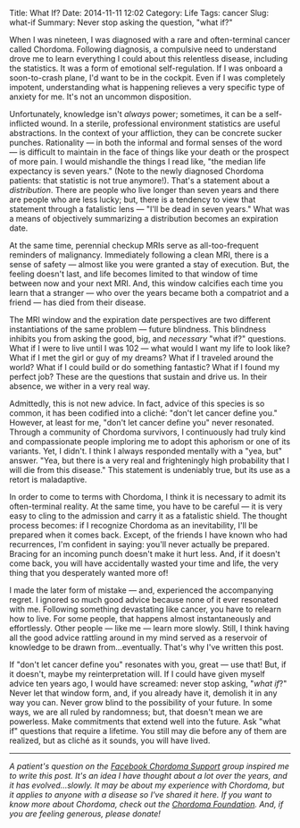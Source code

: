 Title: What If?
Date: 2014-11-11 12:02
Category: Life
Tags: cancer
Slug: what-if
Summary: Never stop asking the question, "what if?"


When I was nineteen, I was diagnosed with a rare and often-terminal cancer called Chordoma. Following diagnosis, a compulsive need to understand drove me to learn everything I could about this relentless disease, including the statistics. It was a form of emotional self-regulation. If I was onboard a soon-to-crash plane, I'd want to be in the cockpit. Even if I was completely impotent, understanding what is happening relieves a very specific type of anxiety for me. It's not an uncommon disposition.

Unfortunately, knowledge isn't *always* power; sometimes, it can be a self-inflicted wound. In a sterile, professional environment statistics are useful abstractions. In the context of your affliction, they can be concrete sucker punches. Rationality &mdash; in both the informal and formal senses of the word &mdash; is difficult to maintain in the face of things like your death or the prospect of more pain. I would mishandle the things I read like, "the median life expectancy is seven years." (Note to the newly diagnosed Chordoma patients: that statistic is not true anymore!). That's a statement about a *distribution*. There are people who live longer than seven years and there are people who are less lucky; but, there is a tendency to view that statement through a fatalistic lens &mdash; "I'll be dead in seven years." What was a means of objectively summarizing a distribution becomes an expiration date. 

At the same time, perennial checkup MRIs serve as all-too-frequent reminders of malignancy. Immediately following a clean MRI, there is a sense of safety &mdash; almost like you were granted a stay of execution. But, the feeling doesn't last, and life becomes limited to that window of time between now and your next MRI. And, this window calcifies each time you learn that a stranger &mdash; who over the years became both a compatriot and a friend &mdash; has died from their disease. 

The MRI window and the expiration date perspectives are two different instantiations of the same problem &mdash; future blindness. This blindness inhibits you from asking the good, big, and *necessary* "what if?" questions. What if I were to live until I was 102 &mdash; what would I want my life to look like? What if I met the girl or guy of my dreams? What if I traveled around the world? What if I could build or do something fantastic? What if I found my perfect job? These are the questions that sustain and drive us. In their absence, we wither in a very real way. 

Admittedly, this is not new advice. In fact, advice of this species is so common, it has been codified into a cliché: "don't let cancer define you." However, at least for me, "don't let cancer define you" never resonated. Through a community of Chordoma survivors, I continuously had truly kind and compassionate people imploring me to adopt this aphorism or one of its variants. Yet, I didn't. I think I always responded mentally with a "yea, but" answer. "Yea, but there is a very real and frighteningly high probability that I will die from this disease." This statement is undeniably true, but its use as a retort is maladaptive.
 
In order to come to terms with Chordoma, I think it is necessary to admit its often-terminal reality. At the same time, you have to be careful &mdash; it is very easy to cling to the admission and carry it as a fatalistic shield. The thought process becomes: if I recognize Chordoma as an inevitability, I'll be prepared when it comes back. Except, of the friends I have known who had recurrences, I'm confident in saying: you'll never actually be prepared. Bracing for an incoming punch doesn't make it hurt less. And, if it doesn't come back, you will have accidentally wasted your time and life, the very thing that you desperately wanted more of!

I made the later form of mistake &mdash; and, experienced the accompanying regret. I ignored so much good advice because none of it ever resonated with me. Following something devastating like cancer, you have to relearn how to live. For some people, that happens almost instantaneously and effortlessly. Other people &mdash; like me &mdash; learn more slowly. Still, I think having all the good advice rattling around in my mind served as a reservoir of knowledge to be drawn from...eventually. That's why I've written this post. 

If "don't let cancer define you" resonates with you, great &mdash; use that! But, if it doesn't, maybe my reinterpretation will. If I could have given myself advice ten years ago, I would have screamed: never stop asking, "*what if*?" Never let that window form, and, if you already have it, demolish it in any way you can. Never grow blind to the possibility of your future. In some ways, we are all ruled by randomness; but, that doesn't mean we are powerless. Make commitments that extend well into the future. Ask "what if" questions that require a lifetime. You still may die before any of them are realized, but as cliché as it sounds, you will have lived. 

---

*A patient's question on the [Facebook Chordoma Support](https://www.facebook.com/groups/ChordomaSurvivorsPrivate/) group inspired me to write this post. It's an idea I have thought about a lot over the years, and it has evolved...slowly. It may be about my experience with Chordoma, but it applies to anyone with a disease so I've shared it here. If you want to know more about Chordoma, check out the [Chordoma Foundation](http://www.chordomafoundation.org/). And, if you are feeling generous, please donate!*

